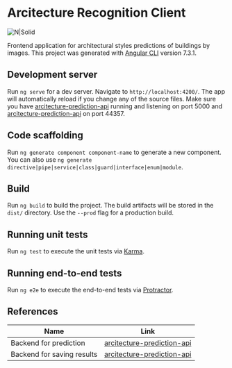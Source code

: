 # Arcitecture Recognition Client

![N|Solid](https://avatars1.githubusercontent.com/u/6582119?s=280&v=4 ) 

Frontend application for architectural styles predictions of buildings by images.
This project was generated with [Angular CLI](https://github.com/angular/angular-cli) version 7.3.1.

## Development server

Run `ng serve` for a dev server. Navigate to `http://localhost:4200/`. The app will automatically reload if you change any of the source files.
Make sure you have [arcitecture-prediction-api](https://github.com/NeliaNovichenko/arcitecture-prediction-api) running and listening on port 5000 and [arcitecture-prediction-api](https://github.com/NeliaNovichenko/arcitecture-recognition-api) on port 44357.

## Code scaffolding

Run `ng generate component component-name` to generate a new component. You can also use `ng generate directive|pipe|service|class|guard|interface|enum|module`.

## Build

Run `ng build` to build the project. The build artifacts will be stored in the `dist/` directory. Use the `--prod` flag for a production build.

## Running unit tests

Run `ng test` to execute the unit tests via [Karma](https://karma-runner.github.io).

## Running end-to-end tests

Run `ng e2e` to execute the end-to-end tests via [Protractor](http://www.protractortest.org/).

## References 
| Name | Link |
| ------ | ------ |
| Backend for prediction | [arcitecture-prediction-api](https://github.com/NeliaNovichenko/arcitecture-prediction-api) |
| Backend for saving results | [arcitecture-prediction-api](https://github.com/NeliaNovichenko/arcitecture-recognition-api) |
